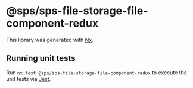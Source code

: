 # @sps/sps-file-storage-file-component-redux

This library was generated with [Nx](https://nx.dev).

## Running unit tests

Run `nx test @sps/sps-file-storage-file-component-redux` to execute the unit tests via [Jest](https://jestjs.io).
